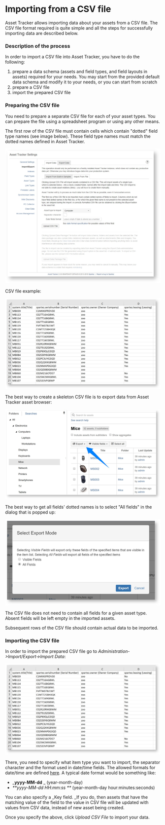# Importing from a CSV file

Asset Tracker allows importing data about your assets from a CSV file. The CSV file format required is quite simple and all the steps for successfully importing data are described below.

### Description of the process

In order to import a CSV file into Asset Tracker, you have to do the following:

1. prepare a data schema \(assets and field types, and field layouts in assets\)  required for your needs. You may start from the provided default data schema and modify it to your needs, or you can start from scratch
2. prepare a CSV file
3. import the prepared CSV file

### Preparing the CSV file

You need to prepare a separate CSV file for each of your asset types. You can prepare the file using a spreadsheet program or using any other means.

The first row of the CSV file must contain cells which contain "dotted" field type names \(see image below\). These field type names must match the dotted names defined in Asset Tracker.

![](../../.gitbook/assets/image%20%2836%29.png)



CSV file example:

![](../../.gitbook/assets/image%20%2830%29.png)



The best way to create a skeleton CSV file is to export data from Asset Tracker asset browser:

![](../../.gitbook/assets/image%20%2850%29.png)



The best way to get all fields' dotted names is to select "All fields" in the dialog that is popped up:

![](../../.gitbook/assets/image%20%2843%29.png)



The CSV file does not need to contain all fields for a given asset type. Absent fields will be left empty in the imported assets.

Subsequent rows of the CSV file should contain actual data to be imported.

### Importing the CSV file

In order to import the prepared CSV file go to _Administration-&gt;Import/Export-&gt;Import Data_:

![](../../.gitbook/assets/image%20%2823%29.png)

There, you need to specify what item type you want to import, the separator character and the format used in date/time fields. The allowed formats for date/time are defined [here](http://docs.oracle.com/javase/7/docs/api/java/text/SimpleDateFormat.html). A typical date format would be something like:

* _**yyyy-MM-dd**  _     \(year-month-day\)
* _**yyyy-MM-dd HH:mm:ss **_    \(year-month-day hour:minutes:seconds\)

You can also specify a _Key field. _If you do, then assets that have the matching value of the field to the value in CSV file will be updated with values from CSV data, instead of new asset being created.

Once you specify the above, click _Upload CSV File_ to import your data.


